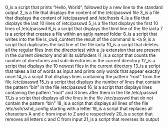 0_is a script that prints “Hello, World”, followed by a new line to the standard output
2_is a file that displays the content of the /etc/passwd file
3_is a file that displays the content of /etc/passwd and /etc/hosts
4_is a file that displays the last 10 lines of /etc/passwd
5_is a file that displays the first 10 lines of /etc/passwd
6_is a script that displays the third line of the file iacta
7 is a script that creates a file within an aptly named folder
8_is a script that writes into the file ls_cwd_content the result of the command ls -la
9_is a script that duplicates the last line of the file iacta
10_is a script that deletes all the regular files (not the directories) with a .js extension that are present in the current directory and all its subfolders
11_is a script that counts the number of directories and sub-directories in the current directory
12_is a script that displays the 10 newest files in the current directory
13_is a script that takes a list of words as input and prints only words that appear exactly once
14_is a script that displays lines containing the pattern “root” from the file /etc/passwd
15_is a script that displays the number of lines that contain the pattern “bin” in the file /etc/passwd
16_is a script that displays lines containing the pattern “root” and 3 lines after them in the file /etc/passwd
17_is a script that displays all the lines in the file /etc/passwd that do not contain the pattern “bin”
18_is a script that displays all lines of the file /etc/ssh/sshd_config starting with a letter
19_is a script that replaces all characters A and c from input to Z and e respectively
20_is a script that removes all letters c and C from input
21_is a script that reverses its output
